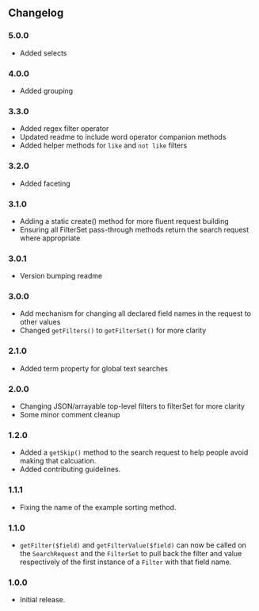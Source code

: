 ## Changelog

### 5.0.0
- Added selects

### 4.0.0
- Added grouping

### 3.3.0
- Added regex filter operator
- Updated readme to include word operator companion methods
- Added helper methods for `like` and `not like` filters

### 3.2.0
- Added faceting

### 3.1.0
- Adding a static create() method for more fluent request building
- Ensuring all FilterSet pass-through methods return the search request where appropriate

### 3.0.1
- Version bumping readme

### 3.0.0
- Add mechanism for changing all declared field names in the request to other values
- Changed `getFilters()` to `getFilterSet()` for more clarity

### 2.1.0
- Added term property for global text searches

### 2.0.0
- Changing JSON/arrayable top-level filters to filterSet for more clarity
- Some minor comment cleanup

### 1.2.0
- Added a `getSkip()` method to the search request to help people avoid making that calcuation.
- Added contributing guidelines.

### 1.1.1
- Fixing the name of the example sorting method.

### 1.1.0
- `getFilter($field)` and `getFilterValue($field)` can now be called on the `SearchRequest` and the `FilterSet` to pull back the filter and value respectively of the first instance of a `Filter` with that field name.

### 1.0.0
- Initial release.